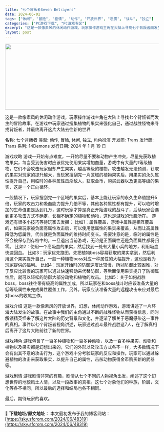 ```yaml
---
title: "七个背叛者Seven Betrayers"
date: 2024-06-01
tags: ["休闲", "冒险", "剧情", "动作", "开放世界", "恶魔", "战斗", "独立"]
categories: ["PC游戏下载", "PC游戏专区"]
excerpt: "这是一款像素风的休闲动作游戏，玩家操作游戏主角在大陆上寻找七个背叛者而发生的冒险故事，在游戏中玩家通过搜集植物的果实来强化自己，通过战胜怪物来寻找背叛者，并最终离开这片大陆去往新的世界 名称: 七个背叛者 类型: 动作, 冒险, 休闲, 独立, 角色扮演 开发商: Trans 发行商: Trans &hellip;"
layout: post
---
```


<img class="aligncenter size-full wp-image-48320" src="https://sky.sfcrom.com/wp-content/uploads/2024/06/2024060100190055.jpg" alt="" width="660" height="215" />

这是一款像素风的休闲动作游戏，玩家操作游戏主角在大陆上寻找七个背叛者而发生的冒险故事，在游戏中玩家通过搜集植物的果实来强化自己，通过战胜怪物来寻找背叛者，并最终离开这片大陆去往新的世界

名称: 七个背叛者
类型: 动作, 冒险, 休闲, 独立, 角色扮演
开发商: Trans
发行商: Trans
系列: 14Demons
发行日期: 2024 年 1 月 19 日

游戏攻略
游戏一开始有点难度，一开始尽量不要和动物产生冲突，尽量先获取植物果实，每当受到伤害时应该优先使用果实增加血量，游戏中有大量的1等级植物，它们不会攻击玩家但却产生果实，越高等级的植物，攻击越发无法预测，获取的果实对玩家的提升越大，当玩家搜刮完一片区域的植物果实后，用果实的永久属性提升自己，用临时的各种属性击杀敌人，获取金币，购买武器以及更高等级的果实，这是一个正向循环。

一般情况下，玩家搜刮完一个区域的果实后，基本上能让玩家的永久生命值提升5倍，玩家的攻击力和吸血能力提升几倍不等，其他各种属性都有提升，可以临时增加的生命值更是达到几万，这时玩家才算是真正开始游戏的战斗了，后续玩家会遇到更多攻击方式不确定，长相不确定的植物和动物，这也是游戏的乐趣所在。
游戏还有很多小技巧等待玩家去发掘：
比如1：属性覆盖，游戏中属性是相互覆盖的，如果玩家被负面高属性攻击后，可以使用低属性的果实来覆盖，从而让高属性降低为低属性，代价就是负面属性的维持时间变长。需要注意的是，临时的属性是不会被保存到存档中的，一旦退出当前游戏，无论是正面属性还是负面属性都将归零。
比如2：使用一个高吸血的果实，然后找到一处有大量小兵的地方，利用吸血快速回血。
比如3：玩家优先跑图，先把植物boss容易获取的果实拿到，然后利用这个果实提升自己，一般一种植物boss对应一种属性的大幅提升，这也是我为玩家提供的福利。
比如4：玩家开始时的防御速度比较慢，所以防御比较困难，对于反应比较慢的玩家可以通过快速移动来代替防御，等后面使用果实提升了防御属性后，就可以轻松的防御大部分动物和植物的攻击。
比如5：关于如何战胜boss，boss往往带有极高的属性加成，所以玩家在和boss战斗时应该准备大量的低等级属性来完成属性覆盖工作，另外，玩家应该准备大量的远程攻击来应对最后对boss的收尾工作。

游戏介绍
这是一款像素风的开放世界，幻想，休闲动作游戏，游戏讲述了一片环海大陆发生的故事。在故事中我们的主角通过不断的战胜怪物从而获得信息，同时解锁精英怪来了解这片大陆的历史背景和文化，并逐渐了解关于恶魔感染这一事件的真相。事件以七个背叛者视角讲述，玩家通过战斗最终战胜这7人，在了解真相后离开了这片大陆前往了新的世界。

游戏特色
游戏包含了一百多种植物和一百多钟动物，以及一百多种果实，动物和植物以及果实都是幻想出来的，它们的外形以及攻击方式各不一样，大多数情况下会有出其不意的攻击行为，这个游戏十分考验玩家的反应和操作，玩家可以通过躲避植物的攻击来获取果实，以提升自己的属性，击杀动物获得金币购买新的武器等。

游戏剧情
游戏剧情非常的有趣，剧情从七个不同的人物视角出发，阐述了这个幻想世界的地貌风土人情，以及一段故事的真相。这七个对象他们的种族，阶层，文化等各不相同，所以最后的选择和结局也各不相同。

最后，期待玩家的喜欢。

---
📖 **下载地址/原文地址：** 本文最初发布于我的博客网站：[https://sky.sfcrom.com/2024/06/48319](https://sky.sfcrom.com/2024/06/48319)
